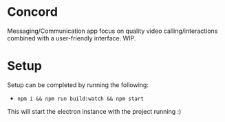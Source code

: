 # Concord

Messaging/Communication app focus on quality video calling/interactions combined with a user-friendly interface. WIP.

# Setup

Setup can be completed by running the following:
- ```npm i && npm run build:watch && npm start```

This will start the electron instance with the project running :)
